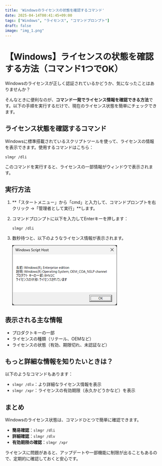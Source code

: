 ```yaml
---
title: 'Windowsのライセンスの状態を確認するコマンド'
date: 2025-04-14T00:41:45+09:00
tags: ["Windows", "ライセンス", "コマンドプロンプト"]
draft: false
image: "img_1.png"
---
```


# 【Windows】ライセンスの状態を確認する方法（コマンド1つでOK）

Windowsのライセンスが正しく認証されているかどうか、気になったことはありませんか？

そんなときに便利なのが、**コマンド一発でライセンス情報を確認できる方法**です。以下の手順を実行するだけで、現在のライセンス状態を簡単にチェックできます。

## ライセンス状態を確認するコマンド

Windowsに標準搭載されているスクリプトツールを使って、ライセンスの情報を表示できます。使用するコマンドはこちら：

```
slmgr /dli
```

このコマンドを実行すると、ライセンスの一部情報がウィンドウで表示されます。

## 実行方法

1. \*\*「スタートメニュー」から「cmd」と入力して、コマンドプロンプトを右クリック →「管理者として実行」\*\*します。

2. コマンドプロンプトに以下を入力してEnterキーを押します：

   ```
   slmgr /dli
   ```

3. 数秒待つと、以下のようなライセンス情報が表示されます。

   ![Windowsライセンス確認画面](img.png)

## 表示される主な情報

* プロダクトキーの一部
* ライセンスの種類（リテール、OEMなど）
* ライセンスの状態（有効、期限切れ、未認証など）

## もっと詳細な情報を知りたいときは？

以下のようなコマンドもあります：

* `slmgr /dlv`：より詳細なライセンス情報を表示
* `slmgr /xpr`：ライセンスの有効期限（永久かどうかなど）を表示

## まとめ

Windowsのライセンス状態は、コマンドひとつで簡単に確認できます。

* **簡易確認**：`slmgr /dli`
* **詳細確認**：`slmgr /dlv`
* **有効期限の確認**：`slmgr /xpr`

ライセンスに問題があると、アップデートや一部機能に制限が出ることもあるので、定期的に確認しておくと安心です。
